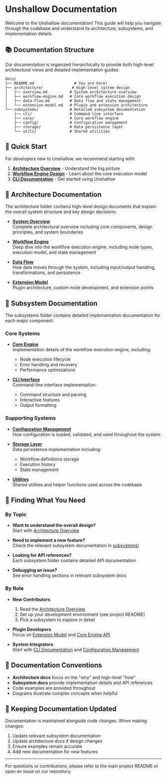 # Unshallow Documentation

Welcome to the Unshallow documentation! This guide will help you navigate through the codebase and understand its architecture, subsystems, and implementation details.

## 📚 Documentation Structure

Our documentation is organized hierarchically to provide both high-level architectural views and detailed implementation guides:

```
docs/
├── README.md                  # You are here!
├── architecture/             # High-level system design
│   ├── overview.md          # System architecture overview
│   ├── workflow-engine.md   # Core workflow execution design
│   ├── data-flow.md         # Data flow and state management
│   └── extension-model.md   # Plugin and extension architecture
└── subsystems/              # Detailed subsystem documentation
    ├── cli/                 # Command-line interface
    ├── core/                # Core workflow engine
    ├── config/              # Configuration management
    ├── storage/             # Data persistence layer
    └── utils/               # Shared utilities
```

## 🚀 Quick Start

For developers new to Unshallow, we recommend starting with:

1. **[Architecture Overview](./architecture/overview.md)** - Understand the big picture
2. **[Workflow Engine Design](./architecture/workflow-engine.md)** - Learn about the core execution model
3. **[CLI Documentation](./subsystems/cli/README.md)** - Get started using Unshallow

## 📖 Architecture Documentation

The architecture folder contains high-level design documents that explain the overall system structure and key design decisions:

- **[System Overview](./architecture/overview.md)**  
  Complete architectural overview including core components, design principles, and system boundaries

- **[Workflow Engine](./architecture/workflow-engine.md)**  
  Deep dive into the workflow execution engine, including node types, execution model, and state management

- **[Data Flow](./architecture/data-flow.md)**  
  How data moves through the system, including input/output handling, transformations, and persistence

- **[Extension Model](./architecture/extension-model.md)**  
  Plugin architecture, custom node development, and extension points

## 🔧 Subsystem Documentation

The subsystems folder contains detailed implementation documentation for each major component:

### Core Systems

- **[Core Engine](./subsystems/core/README.md)**  
  Implementation details of the workflow execution engine, including:
  - Node execution lifecycle
  - Error handling and recovery
  - Performance optimizations

- **[CLI Interface](./subsystems/cli/README.md)**  
  Command-line interface implementation:
  - Command structure and parsing
  - Interactive features
  - Output formatting

### Supporting Systems

- **[Configuration Management](./subsystems/config/README.md)**  
  How configuration is loaded, validated, and used throughout the system

- **[Storage Layer](./subsystems/storage/README.md)**  
  Data persistence implementation including:
  - Workflow definitions storage
  - Execution history
  - State management

- **[Utilities](./subsystems/utils/README.md)**  
  Shared utilities and helper functions used across the codebase

## 🎯 Finding What You Need

### By Topic

- **Want to understand the overall design?**  
  Start with [Architecture Overview](./architecture/overview.md)

- **Need to implement a new feature?**  
  Check the relevant subsystem documentation in [subsystems/](./subsystems/)

- **Looking for API references?**  
  Each subsystem folder contains detailed API documentation

- **Debugging an issue?**  
  See error handling sections in relevant subsystem docs

### By Role

- **New Contributors**  
  1. Read the [Architecture Overview](./architecture/overview.md)
  2. Set up your development environment (see project README)
  3. Pick a subsystem to explore in detail

- **Plugin Developers**  
  Focus on [Extension Model](./architecture/extension-model.md) and [Core Engine API](./subsystems/core/README.md)

- **System Integrators**  
  Start with [CLI Documentation](./subsystems/cli/README.md) and [Configuration Management](./subsystems/config/README.md)

## 📝 Documentation Conventions

- **Architecture docs** focus on the "why" and high-level "how"
- **Subsystem docs** provide implementation details and API references
- Code examples are provided throughout
- Diagrams illustrate complex concepts when helpful

## 🔄 Keeping Documentation Updated

Documentation is maintained alongside code changes. When making changes:

1. Update relevant subsystem documentation
2. Update architecture docs if design changes
3. Ensure examples remain accurate
4. Add new documentation for new features

---

For questions or contributions, please refer to the main project README or open an issue on our repository.